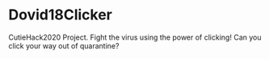 # Dovid18Clicker
CutieHack2020 Project. Fight the virus using the power of clicking! Can you click your way out of quarantine?
